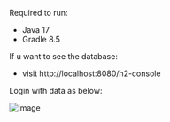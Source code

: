 Required to run: 
- Java 17
- Gradle 8.5


If u want to see the database:
- visit http://localhost:8080/h2-console

Login with data as below:

![image](https://github.com/Vertonowsky/AO-Projekt/assets/27568559/5014bc69-f332-4d88-ae4f-a11121a9efe6)
